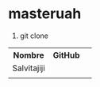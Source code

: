 # masteruah

<ol> 
<li>
    git clone
</li>
</ol>
<table>
<tr>
    <th>Nombre</th>
    <th>GitHub</th>
    </tr>
    <tr>
    <td>Salvitajiji</td>
    <td></td>
    <td></td>
    </tr>
     <tr>
    <td></td>
    <td></td>
    <td></td>
    </tr>

</table
